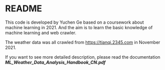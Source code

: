 # README 

This code is developed by Yuchen Ge based on a coursework about machine learning in 2021. And the aim is to learn the basic knowledge of machine learning and web crawler. 

The weather data was all crawled from https://tianqi.2345.com in November 2021.

If you want to see more detailed description, please read the documentation ***ML_Weather_Data_Analysis_Handbook_CN.pdf***
